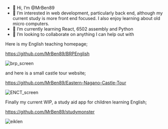 - 👋 Hi, I’m @MrBen89
- 👀 I’m interested in web development, particularly back end, although my current study is more front end focused. I also enjoy learning about old micro computers.
- 🌱 I’m currently learning React, 6502 assembly and Python
- 💞️ I’m looking to collaborate on anything I can help out with

Here is my English teaching homepage; 

https://github.com/MrBen89/BRPEnglish

![brp_screen](https://user-images.githubusercontent.com/79908678/176362776-e6773a1d-82fa-4454-851c-f9452212aa11.jpg)


and here is a small castle tour website;

https://github.com/MrBen89/Eastern-Nagano-Castle-Tour

![ENCT_screen](https://user-images.githubusercontent.com/79908678/176362852-a9f1e7e4-93ba-437c-aef2-ade4b3d743d1.jpg)


Finally my current WIP, a study aid app for children learning English;

https://github.com/MrBen89/studymonster

![eiklen](https://user-images.githubusercontent.com/79908678/178170450-fd77d379-b179-40af-9f1c-2242290b62f8.png)


<!---
MrBen89/MrBen89 is a ✨ special ✨ repository because its `README.md` (this file) appears on your GitHub profile.
You can click the Preview link to take a look at your changes.
--->
